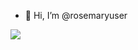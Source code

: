 - 👋 Hi, I’m @rosemaryuser
  
[![](https://visitcount.itsvg.in/api?id=NYO&label=Profile%20Views&icon=5&pretty=false)](https://visitcount.itsvg.in)

<!---
rosemaryuser/rosemaryuser is a ✨ special ✨ repository because its `README.md` (this file) appears on your GitHub profile.
You can click the Preview link to take a look at your changes.
--->

